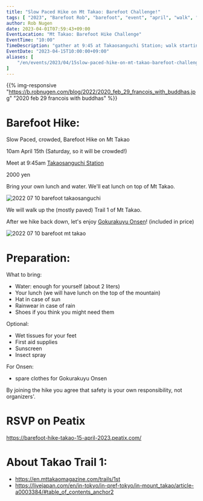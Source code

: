 ```yaml
---
title: "Slow Paced Hike on Mt Takao: Barefoot Challenge!"
tags: [ "2023", "Barefoot Rob", "barefoot", "event", "april", "walk", "takao", "はだし", "代々木公園", "裸足のロブ" ]
author: Rob Nugen
date: 2023-04-01T07:59:43+09:00
EventLocation: "Mt Takao: Barefoot Hike Challenge"
EventTime: "10:00"
TimeDescription: "gather at 9:45 at Takaosanguchi Station; walk starting at 10:00"
EventDate: "2023-04-15T10:00:00+09:00"
aliases: [
    "/en/events/2023/04/15slow-paced-hike-on-mt-takao-barefoot-challenge",
]
---
```


{{% img-responsive "https://b.robnugen.com/blog/2022/2020_feb_29_francois_with_buddhas.jpg" "2020 feb 29 francois with buddhas" %}}

# Barefoot Hike:

Slow Paced, crowded, Barefoot Hike on Mt Takao

10am April 15th (Saturday, so it will be crowded!)

Meet at 9:45am [Takaosanguchi Station](https://goo.gl/maps/Cj5ghHwr6PyE5LxF8)

2000 yen

Bring your own lunch and water.  We'll eat lunch on top of Mt Takao.

<img
src="https://b.robnugen.com/blog/2022/walk_and_talk/2022_07_10_barefoot_takaosanguchi.jpg"
alt="2022 07 10 barefoot takaosanguchi"
class="title" />

We will walk up the (mostly paved) Trail 1 of Mt Takao.

After we hike back down, let's enjoy [Gokurakuyu Onsen](https://www.takaosan-onsen.jp/)! (included in price)

<img
src="https://b.robnugen.com/blog/2022/walk_and_talk/2022_07_10_barefoot_mt_takao.jpg"
alt="2022 07 10 barefoot mt takao"
class="title" />

# Preparation:

What to bring:
* Water: enough for yourself (about 2 liters)
* Your lunch (we will have lunch on the top of the mountain)
* Hat in case of sun
* Rainwear in case of rain
* Shoes if you think you might need them

 Optional:
* Wet tissues for your feet
* First aid supplies
* Sunscreen
* Insect spray

For Onsen:
* spare clothes for Gokurakuyu Onsen

By joining the hike you agree that safety is your own responsibility, not organizers'.

# RSVP on Peatix

https://barefoot-hike-takao-15-april-2023.peatix.com/

# About Takao Trail 1:

* https://en.mttakaomagazine.com/trails/1st
* https://livejapan.com/en/in-tokyo/in-pref-tokyo/in-mount_takao/article-a0003384/#table_of_contents_anchor2
